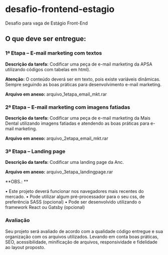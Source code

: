 # desafio-frontend-estagio
Desafio para vaga de Estágio Front-End

## O que deve ser entregue:  

### 1ª Etapa – E-mail marketing com textos 
**Descrição da tarefa:** Codificar uma peça de e-mail marketing da APSA utilizando códigos com tabelas em html). 

**Atenção:** O conteúdo deverá ser em texto, pois existe variáveis dinâmicas. Sempre seguindo as boas práticas para desenvolvimento  e-mail marketing.

**Arquivo em anexo:** arquivo_1etapa_email_mkt.rar
  
  
### 2ª Etapa – E-mail marketing com imagens fatiadas 
**Descrição da tarefa:** Codificar uma peça de e-mail marketing da Mais Dental utilizando imagens fatiadas e atendendo as boas práticas para e-mail marketing.

**Arquivo em anexo:** arquivo_2etapa_email_mkt.rar
  
  
### 3ª Etapa – Landing page 
**Descrição da tarefa:** Codificar uma landing page da Anc.

**Arquivo em anexo:** arquivo_3etapa_landingpage.rar


**OBS.: **

•	Este projeto deverá funcionar nos navegadores mais recentes do mercado.
•	Pode utilizar algum pré-processador para o seu css, de preferência SASS (opcional)
•	Pode ser desenvolvido utilizando o framework React ou Gatsby (opcional)

### Avaliação

Seu projeto será avaliado de acordo com a qualidade código entregue e sua organização com os arquivos utilizados.
Levando em conta boas práticas, SEO, acessibilidade, minificação de arquivos, responsividade e fidelidade ao layout proposto.

